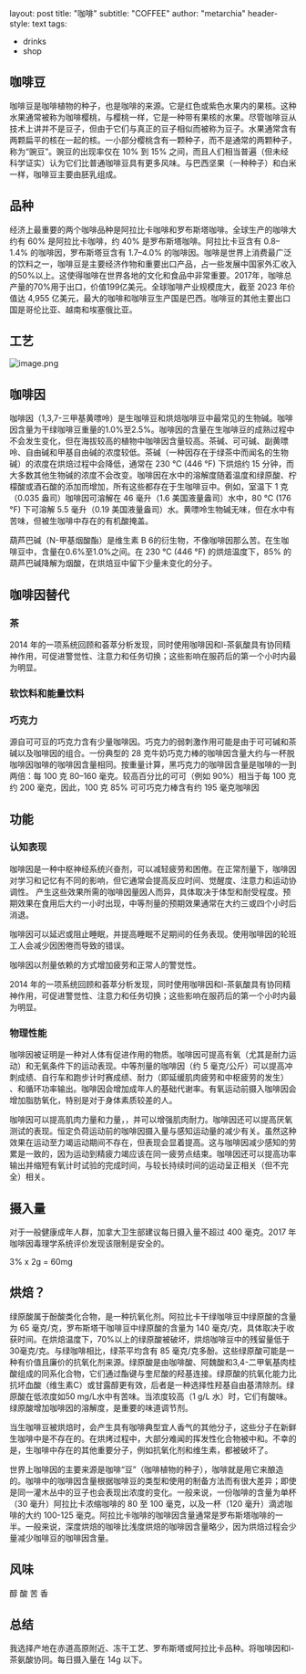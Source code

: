 layout: post
title: "咖啡"
subtitle: "COFFEE"
author: "metarchia"
header-style: text
tags:
  - drinks
  - shop


## 咖啡豆

咖啡豆是咖啡植物的种子，也是咖啡的来源。它是红色或紫色水果内的果核。这种水果通常被称为咖啡樱桃，与樱桃一样，它是一种带有果核的水果。尽管咖啡豆从技术上讲并不是豆子，但由于它们与真正的豆子相似而被称为豆子。水果通常含有两颗扁平的核在一起的核。一小部分樱桃含有一颗种子，而不是通常的两颗种子，称为“豌豆”。豌豆的出现率仅在 10% 到 15% 之间，而且人们相当普遍（但未经科学证实）认为它们比普通咖啡豆具有更多风味。与巴西坚果（一种种子）和白米一样，咖啡豆主要由胚乳组成。

## 品种

经济上最重要的两个咖啡品种是阿拉比卡咖啡和罗布斯塔咖啡。全球生产的咖啡大约有 60% 是阿拉比卡咖啡，约 40% 是罗布斯塔咖啡。阿拉比卡豆含有 0.8–1.4% 的咖啡因，罗布斯塔豆含有 1.7–4.0% 的咖啡因。咖啡是世界上消费最广泛的饮料之一，咖啡豆是主要经济作物和重要出口产品，占一些发展中国家外汇收入的50%以上。这使得咖啡在世界各地的文化和食品中非常重要。2017年，咖啡总产量的70%用于出口，价值199亿美元。全球咖啡产业规模庞大，截至 2023 年价值达 4,955 亿美元，最大的咖啡和咖啡豆生产国是巴西。咖啡豆的其他主要出口国是哥伦比亚、越南和埃塞俄比亚。

## 工艺

![image.png](https://s2.loli.net/2024/01/26/avoTWjYJyPegm89.png)

## 咖啡因

咖啡因（1,3,7-三甲基黄嘌呤）是生咖啡豆和烘焙咖啡豆中最常见的生物碱。咖啡因含量为干绿咖啡豆重量的1.0%至2.5%。咖啡因的含量在生咖啡豆的成熟过程中不会发生变化，但在海拔较高的植物中咖啡因含量较高。茶碱、可可碱、副黄嘌呤、自由碱和甲基自由碱的浓度较低。茶碱（一种因存在于绿茶中而闻名的生物碱）的浓度在烘焙过程中会降低，通常在 230 °C (446 °F) 下烘焙约 15 分钟，而大多数其他生物碱的浓度不会改变。咖啡因在水中的溶解度随着温度和绿原酸、柠檬酸或酒石酸的添加而增加，所有这些都存在于生咖啡豆中。例如，室温下 1 克（0.035 盎司）咖啡因可溶解在 46 毫升（1.6 美国液量盎司）水中，80 °C (176 °F) 下可溶解 5.5 毫升（0.19 美国液量盎司）水。黄嘌呤生物碱无味，但在水中有苦味，但被生咖啡中存在的有机酸掩盖。

葫芦巴碱（N-甲基烟酸酯）是维生素 B 6的衍生物，不像咖啡因那么苦。在生咖啡豆中，含量在0.6%至1.0%之间。在 230 °C (446 °F) 的烘焙温度下，85% 的葫芦巴碱降解为烟酸，在烘焙豆中留下少量未变化的分子。

## 咖啡因替代

### 茶
2014 年的一项系统回顾和荟萃分析发现，同时使用咖啡因和l-茶氨酸具有协同精神作用，可促进警觉性、注意力和任务切换；这些影响在服药后的第一个小时内最为明显。

### 软饮料和能量饮料

### 巧克力
源自可可豆的巧克力含有少量咖啡因。巧克力的弱刺激作用可能是由于可可碱和茶碱以及咖啡因的组合。一份典型的 28 克牛奶巧克力棒的咖啡因含量大约与一杯脱咖啡因咖啡的咖啡因含量相同。按重量计算，黑巧克力的咖啡因含量是咖啡的一到两倍：每 100 克 80–160 毫克。较高百分比的可可（例如 90%）相当于每 100 克约 200 毫克，因此，100 克 85% 可可巧克力棒含有约 195 毫克咖啡因

## 功能
### 认知表现
咖啡因是一种中枢神经系统兴奋剂，可以减轻疲劳和困倦。在正常剂量下，咖啡因对学习和记忆有不同的影响，但它通常会提高反应时间、觉醒度、注意力和运动协调性。 产生这些效果所需的咖啡因量因人而异，具体取决于体型和耐受程度。预期效果在食用后大约一小时出现，中等剂量的预期效果通常在大约三或四个小时后消退。

咖啡因可以延迟或阻止睡眠，并提高睡眠不足期间的任务表现。使用咖啡因的轮班工人会减少因困倦而导致的错误。

咖啡因以剂量依赖的方式增加疲劳和正常人的警觉性。

2014 年的一项系统回顾和荟萃分析发现，同时使用咖啡因和l-茶氨酸具有协同精神作用，可促进警觉性、注意力和任务切换；这些影响在服药后的第一个小时内最为明显。
### 物理性能
咖啡因被证明是一种对人体有促进作用的物质。咖啡因可提高有氧（尤其是耐力运动）和无氧条件下的运动表现。中等剂量的咖啡因（约 5 毫克/公斤）可以提高冲刺成绩、自行车和跑步计时赛成绩、耐力（即延缓肌肉疲劳和中枢疲劳的发生） 、和循环功率输出。咖啡因会增加成年人的基础代谢率。有氧运动前摄入咖啡因会增加脂肪氧化，特别是对于身体素质较差的人。

咖啡因可以提高肌肉力量和力量，，并可以增强肌肉耐力。咖啡因还可以提高厌氧测试的表现。恒定负荷运动前的咖啡因摄入量与感知运动量的减少有关。虽然这种效果在运动至力竭运动期间不存在，但表现会显着提高。这与咖啡因减少感知的劳累是一致的，因为运动到精疲力竭应该在同一疲劳点结束。咖啡因还可以提高功率输出并缩短有氧计时试验的完成时间，与较长持续时间的运动呈正相关（但不完全）相关。

## 摄入量

对于一般健康成年人群，加拿大卫生部建议每日摄入量不超过 400 毫克。2017 年咖啡因毒理学系统评价发现该限制是安全的。

3% x 2g = 60mg


## 烘焙？

绿原酸属于酚酸类化合物，是一种抗氧化剂。阿拉比卡干绿咖啡豆中绿原酸的含量为 65 毫克/克，罗布斯塔干咖啡豆中绿原酸的含量为 140 毫克/克，具体取决于收获时间。在烘焙温度下，70%以上的绿原酸被破坏，烘焙咖啡豆中的残留量低于30毫克/克。与绿咖啡相比，绿茶平均含有 85 毫克/克多酚。这些绿原酸可能是一种有价值且廉价的抗氧化剂来源。绿原酸是由咖啡酸、阿魏酸和3,4-二甲氧基肉桂酸组成的同系化合物，它们通过酯键与奎尼酸的羟基连接。绿原酸的抗氧化能力比抗坏血酸（维生素C）或甘露醇更有效，后者是一种选择性羟基自由基清除剂。绿原酸在低浓度如50 mg/L水中有苦味。当浓度较高（1 g/L 水）时，它们有酸味。绿原酸增加咖啡因的溶解度，是重要的味道调节剂。

当生咖啡豆被烘焙时，会产生具有咖啡典型宜人香气的其他分子，这些分子在新鲜生咖啡中是不存在的。在烘烤过程中，大部分难闻的挥发性化合物被中和。不幸的是，生咖啡中存在的其他重要分子，例如抗氧化剂和维生素，都被破坏了。

世界上咖啡因的主要来源是咖啡“豆”（咖啡植物的种子），咖啡就是用它来酿造的。咖啡中的咖啡因含量根据咖啡豆的类型和使用的制备方法而有很大差异；即使是同一灌木丛中的豆子也会表现出浓度的变化。一般来说，一份咖啡的含量为单杯（30 毫升）阿拉比卡浓缩咖啡的 80 至 100 毫克，以及一杯（120 毫升）滴滤咖啡的大约 100-125 毫克。阿拉比卡咖啡的咖啡因含量通常是罗布斯塔咖啡的一半。一般来说，深度烘焙的咖啡比浅度烘焙的咖啡因含量略少，因为烘焙过程会少量减少咖啡豆的咖啡因含量。

## 风味

醇 酸 苦 香

## 总结

我选择产地在赤道高原附近、冻干工艺、罗布斯塔或阿拉比卡品种。将咖啡因和l-茶氨酸协同。每日摄入量在 14g 以下。
